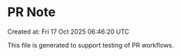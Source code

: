 # PR Note

Created at: Fri 17 Oct 2025 06:46:20 UTC

This file is generated to support testing of PR workflows.
